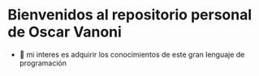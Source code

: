 # Bienvenidos al repositorio personal de Oscar Vanoni
- 👀 mi interes es adquirir los conocimientos de este gran lenguaje de programación

<!---
vanonioscar/vanonioscar is a ✨ special ✨ repository because its `README.md` (this file) appears on your GitHub profile.
You can click the Preview link to take a look at your changes.
--->
